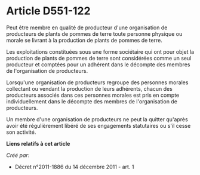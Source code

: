 # Article D551-122

Peut être membre en qualité de producteur d'une organisation de producteurs de plants de pommes de terre toute personne
physique ou morale se livrant à la production de plants de pommes de terre. 

Les exploitations constituées sous une forme sociétaire qui ont pour objet la production de plants de pommes de terre sont
considérées comme un seul producteur et comptées pour un adhérent dans le décompte des membres de l'organisation de
producteurs. 

Lorsqu'une organisation de producteurs regroupe des personnes morales collectant ou vendant la production de leurs adhérents,
chacun des producteurs associés dans ces personnes morales est pris en compte individuellement dans le décompte des membres
de l'organisation de producteurs. 

Un membre d'une organisation de producteurs ne peut la quitter qu'après avoir été régulièrement libéré de ses engagements
statutaires ou s'il cesse son activité.

**Liens relatifs à cet article**

_Créé par_:

  - Décret n°2011-1886 du 14 décembre 2011 - art. 1
